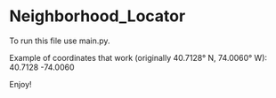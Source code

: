 # Neighborhood_Locator

To run this file use main.py.

Example of coordinates that work (originally 40.7128° N, 74.0060° W): 40.7128 -74.0060

Enjoy!
